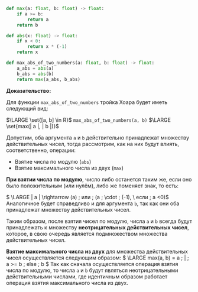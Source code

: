 
```python
def max(a: float, b: float) -> float:
	if a >= b:
		return a
	return b

def abs(x: float) -> float:
	if x < 0:
		return x * (-1)
	return x

def max_abs_of_two_numbers(a: float, b: float) -> float:
	a_abs = abs(a)
	b_abs = abs(b)
	return max(a_abs, b_abs)
```


**Доказательство:**

Для функции `max_abs_of_two_numbers` тройка Хоара будет иметь следующий вид:

$\LARGE \set{[a, b] \in R}$ `max_abs_of_two_numbers(a, b)` $\LARGE \set{max(| a |, | b |)}$

Допустим, оба аргумента `a` и `b` действительно принадлежат множеству действительных чисел, тогда рассмотрим, как на них будут влиять, соответственно, операции:
- Взятие числа по модулю (`abs`)
- Взятие максимального числа из двух (`max`)

**При взятии числа по модулю**, число либо останется таким же, если оно было положительным 
(или нулём), либо же поменяет знак, то есть:

$ \LARGE | a | \rightarrow (a) \; или \; (a \; \cdot \; (-1), \ если \; a <0)$
Аналогичное будет справедливо и для аргумента `b`, так как они оба принадлежат множеству действительных чисел.

Таким образом, после взятия чисел по модулю, числа `a` и `b` всегда будут принадлежать к множеству **неотрицательных действительных чисел**, которое, в свою очередь является подмножеством множества действительных чисел.

**Взятие максимального числа из двух** для множества действительных чисел осуществляется следующим образом:
$ \LARGE max(a, b) = a \; | \; a >= b \; else \; b $
Так как сначала осуществляется операция взятия числа по модулю, то числа `a` и `b` будут являться неотрицательными действительными числами, где идентичным образом работает операция взятия максимального числа из двух.
